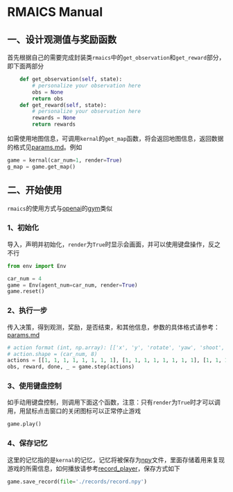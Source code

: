 # RMAICS Manual

## 一、设计观测值与奖励函数

首先根据自己的需要完成封装类`rmaics`中的`get_observation`和`get_reward`部分，即下面两部分

```python
    def get_observation(self, state):
        # personalize your observation here
        obs = None
        return obs
    def get_reward(self, state):
        # personalize your observation here
        rewards = None
        return rewards
```

如需使用地图信息，可调用`kernal`的`get_map`函数，将会返回地图信息，返回数据的格式见[params.md](./params.md)。例如

```python
game = kernal(car_num=1, render=True)
g_map = game.get_map()
```

## 二、开始使用

`rmaics`的使用方式与[openai](https://openai.com/)的[gym](https://github.com/openai/gym)类似

### 1、初始化

导入，声明并初始化，`render`为`True`时显示会画面，并可以使用键盘操作，反之不行

```python
from env import Env

car_num = 4
game = Env(agent_num=car_num, render=True)
game.reset()
```

### 2、执行一步

传入决策，得到观测，奖励，是否结束，和其他信息，参数的具体格式请参考：[params.md](./params.md)

```python
# action format (int, np.array): [['x', 'y', 'rotate', 'yaw', 'shoot', 'supply', 'shoot_mode', 'auto_aim'], ...]
# action.shape = (car_num, 8)
actions = [[1, 1, 1, 1, 1, 1, 1, 1], [1, 1, 1, 1, 1, 1, 1, 1], [1, 1, 1, 1, 1, 1, 1, 1], [1, 1, 1, 1, 1, 1, 1, 1]]
obs, reward, done, _ = game.step(actions)
```

### 3、使用键盘控制

如手动用键盘控制，则调用下面这个函数，注意：只有`render`为`True`时才可以调用，用鼠标点击窗口的关闭图标可以正常停止游戏

```python
game.play()
```

### 4、保存记忆

这里的记忆指的是`kernal`的记忆，记忆将被保存为[npy](https://stackoverflow.com/questions/4090080/what-is-the-way-data-is-stored-in-npy)文件，里面存储着用来复现游戏的所需信息，如何播放请参考[record_player](./record_player.md)，保存方式如下

```python
game.save_record(file='./records/record.npy')
```